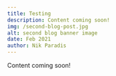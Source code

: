 ```yaml
---
title: Testing
description: Content coming soon!
img: /second-blog-post.jpg
alt: second blog banner image
date: Feb 2021
author: Nik Paradis
---
```


Content coming soon!